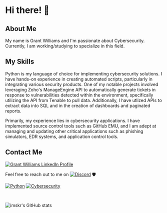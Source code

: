 # Hi there! 👋

## About Me
My name is Grant Williams and I'm passionate about Cybersecurity. Currently, I am working/studying to specialize in this field.

## My Skills
Python is my language of choice for implementing cybersecurity solutions. I have hands-on experience in creating automated scripts, particularly in integrating various security products. One of my notable projects involved leveraging Zoho's ManageEngine API to automatically generate tickets in response to vulnerabilities detected within the environment, specifically utilizing the API from Tenable to pull data. Additionally, I have utlized APIs to extract data into SQL and in the creation of dashboards and paginated reports.

Primarily, my experience lies in cybersecurity applications. I have implemented source control tools such as GitHub EMU, and I am adept at managing and updating other critical applications such as phishing simulators, EDR systems, and application control tools.


## Contact Me
[![Grant Williams LinkedIn Profile](https://img.shields.io/badge/LinkedIn-Grant%20Williams-blue?style=flat-square&logo=linkedin)](https://www.linkedin.com/in/grant--williams)

Feel free to reach out to me on [![Discord](https://img.shields.io/badge/Discord-7289DA?style=for-the-badge&logo=discord&logoColor=white)](https://discord.com/users/457224124775792640)  🛡️

[![Python](https://img.shields.io/badge/Python-3776AB?style=for-the-badge&logo=python&logoColor=white)](https://www.python.org/)
[![Cybersecurity](https://img.shields.io/badge/Cybersecurity-0088CC?style=for-the-badge)](https://en.wikipedia.org/wiki/Cybersecurity)

<br>

![imskr's GitHub stats](https://github-readme-stats.vercel.app/api?username=cyberdataint&theme=moltack&show_icons=true)

<br>
<!--
**cyberdataint/cyberdataint** is a ✨ _special_ ✨ repository because its `README.md` (this file) appears on your GitHub profile.

Here are some ideas to get you started:

- 🔭 I’m currently working on ...
- 🌱 I’m currently learning ...
- 👯 I’m looking to collaborate on ...
- 🤔 I’m looking for help with ...
- 💬 Ask me about ...
- 📫 How to reach me: ...
- 😄 Pronouns: ...
- ⚡ Fun fact: ...
-->
